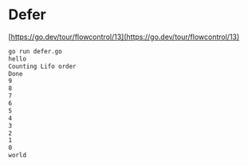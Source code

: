 # Defer

[https://go.dev/tour/flowcontrol/13](https://go.dev/tour/flowcontrol/13)

```bash
go run defer.go
hello
Counting Lifo order
Done
9
8
7
6
5
4
3
2
1
0
world
```